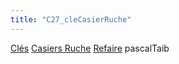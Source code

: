 ```yaml
---
title: "C27_cleCasierRuche"
---
```


[Clés](notes/equipements/cles/C_Clés.md) [Casiers Ruche](notes/equipements/consommables/C_CasierRuche.md) [Refaire](notes/statut/S_Refaire.md)
pascalTaib